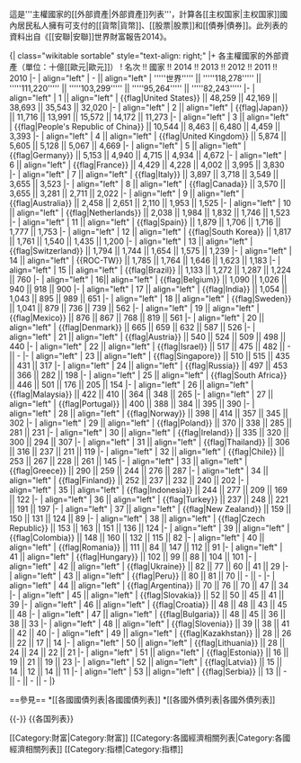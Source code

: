 這是'''主權國家的[[外部資產|外部資產]]列表'''，計算各[[主权国家|主权国家]]國內居民私人擁有可支付的[[貨幣|貨幣]]、[[股票|股票]]和[[債券|債券]]。此列表的資料出自《[[安聯|安聯]]世界財富報告2014》。
 

{| class="wikitable sortable" style="text-align: right;"
|+ 各主權國家的外部資產（單位：十億[[歐元|歐元]]）
! 名次 !! 國家 !!  2014 !! 2013 !! 2012 !! 2011 !! 2010
|-
| align="left" | - || align="left" | '''''世界''''' || '''''118,278''''' || '''''111,220''''' || '''''103,299''''' || '''''95,264''''' || '''''82,243'''''
|-
| align="left" | 1 || align="left" | {{flag|United States}} || 48,259 || 42,169 || 38,693 || 35,543 || 32,020
|-
| align="left" | 2 || align="left" | {{flag|Japan}} || 11,716 || 13,991 || 15,572 || 14,172 || 11,273
|-
| align="left" | 3 || align="left" | {{flag|People's Republic of China}} || 10,544 || 8,463 || 6,480 || 4,459 || 3,393
|-
| align="left" | 4 || align="left" | {{flag|United Kingdom}} || 5,874 || 5,605 || 5,128 || 5,067 || 4,669
|-
| align="left" | 5 || align="left" | {{flag|Germany}} || 5,153 || 4,940 || 4,715 || 4,934 || 4,672
|-
| align="left" | 6 || align="left" | {{flag|France}} || 4,429 || 4,228 || 4,002 || 3,995 || 3,830
|-
| align="left" | 7 || align="left" | {{flag|Italy}} || 3,897 || 3,718 || 3,549 || 3,655 || 3,523
|-
| align="left" | 8 || align="left" | {{flag|Canada}} || 3,570 || 3,655 || 3,281 || 2,711 || 2,022
|-
| align="left" | 9 || align="left" | {{flag|Australia}} || 2,458 || 2,651 || 2,110 || 1,953 || 1,525
|-
| align="left" | 10 || align="left" | {{flag|Netherlands}} || 2,038 || 1,984 || 1,832 || 1,746 || 1,523
|-
| align="left" | 11 || align="left" | {{flag|Spain}} || 1,879 || 1,706 || 1,716 || 1,777 || 1,753
|-
| align="left" | 12 || align="left" | {{flag|South Korea}} || 1,817 || 1,761 || 1,540 || 1,435 || 1,200
|-
| align="left" | 13 || align="left" | {{flag|Switzerland}} || 1,794 || 1,744 || 1,654 || 1,575 || 1,239
|-
| align="left" | 14 || align="left" | <!-- {{flag|Republic of China}} -->{{ROC-TW}} || 1,785 || 1,764 || 1,646 || 1,623 || 1,183
|-
| align="left" | 15 || align="left" | {{flag|Brazil}} || 1,133 || 1,272 || 1,287 || 1,224 || 760
|-
| align="left" | 16|| align="left" | {{flag|Belgium}} || 1,090 || 1,026 || 940 || 918 || 900
|-
| align="left" | 17 || align="left" | {{flag|India}} || 1,054 || 1,043 || 895 || 989 || 651
|-
| align="left" | 18 || align="left" | {{flag|Sweden}} || 1,041 || 879 || 736 || 739 || 562
|-
| align="left" | 19 || align="left" | {{flag|Mexico}} || 876 || 867 || 768 || 819 || 561
|-
| align="left" | 20 || align="left" | {{flag|Denmark}} || 665 || 659 || 632 || 587 || 526
|-
| align="left" | 21 || align="left" | {{flag|Austria}} || 540 || 524 || 509 || 498 || 440
|-
| align="left" | 22 || align="left" | {{flag|Israel}} || 517 || 475 || 482 || - || -
|-
| align="left" | 23 || align="left" | {{flag|Singapore}} || 510 || 515 || 435 || 431 || 317
|-
| align="left" | 24 || align="left" | {{flag|Russia}} || 497 || 453 || 366 || 282 || 198
|-
| align="left" | 25 || align="left" | {{flag|South Africa}} || 446 || 501 || 176 || 205 || 154
|-
| align="left" | 26 || align="left" | {{flag|Malaysia}} || 422 || 410 || 364 || 348 || 265
|-
| align="left" | 27 || align="left" | {{flag|Portugal}} || 400 || 388 || 384 || 395 || 390
|-
| align="left" | 28 || align="left" | {{flag|Norway}} || 398 || 414 || 357 || 345 || 302
|-
| align="left" | 29 || align="left" | {{flag|Poland}} || 370 || 338 || 285 || 281 || 231
|-
| align="left" | 30 || align="left" | {{flag|Ireland}} || 335 || 320 || 300 || 294 || 307
|-
| align="left" | 31 || align="left" | {{flag|Thailand}} || 306 || 316 || 237 || 211 || 119
|-
| align="left" | 32 || align="left" | {{flag|Chile}} || 253 || 267 || 228 || 261 || 145
|-
| align="left" | 33 || align="left" | {{flag|Greece}} || 290 || 259 || 244 || 276 || 287
|-
| align="left" | 34 || align="left" | {{flag|Finland}} || 252 || 237 || 232 || 240 || 202
|-
| align="left" | 35 || align="left" | {{flag|Indonesia}} || 244 || 277 || 209 || 169 || 122
|-
| align="left" | 36 || align="left" | {{flag|Turkey}} || 237 || 248 || 221 || 191 || 197
|-
| align="left" | 37 || align="left" | {{flag|New Zealand}} || 159 || 150 || 131 || 124 || 89
|-
| align="left" | 38 || align="left" | {{flag|Czech Republic}} || 153 || 163 || 151 || 136 || 124
|-
| align="left" | 39 || align="left" | {{flag|Colombia}} || 148 || 160 || 132 || 115 || 82
|-
| align="left" | 40 || align="left" | {{flag|Romania}} || 111 || 84 || 147 || 112 || 91
|-
| align="left" | 41 || align="left" | {{flag|Hungary}} || 102 || 99 || 88 || 104 || 101
|-
| align="left" | 42 || align="left" | {{flag|Ukraine}} || 82 || 77 || 60 || 41 || 29
|-
| align="left" | 43 || align="left" | {{flag|Peru}} || 80 || 81 || 70 || - || -
|-
| align="left" | 44 || align="left" | {{flag|Argentina}} || 70 || 76 || 70 || 47 || 34
|-
| align="left" | 45 || align="left" | {{flag|Slovakia}} || 52 || 50 || 45 || 41 || 39
|-
| align="left" | 46 || align="left" | {{flag|Croatia}} || 48 || 48 || 43 || 45 || 48
|-
| align="left" | 47 || align="left" | {{flag|Bulgaria}} || 48 || 45 || 36 || 38 || 33
|-
| align="left" | 48 || align="left" | {{flag|Slovenia}} || 39 || 38 || 41 || 42 || 40
|-
| align="left" | 49 || align="left" | {{flag|Kazakhstan}} || 28 || 26 || 22 || 17 || 14
|-
| align="left" | 50 || align="left" | {{flag|Lithuania}} || 28 || 24 || 24 || 22 || 21
|-
| align="left" | 51 || align="left" | {{flag|Estonia}} || 16 || 19 || 21 || 19 || 23
|-
| align="left" | 52 || align="left" | {{flag|Latvia}} || 15 || 14 || 12 || 14 || 11
|-
| align="left" | 53 || align="left" | {{flag|Serbia}} || 13 || - || - || - || -
|}

==參見==
*[[各國國債列表|各國國債列表]]
*[[各國外債列表|各國外債列表]]

{{-}}
{{各国列表}}

[[Category:財富|Category:財富]]
[[Category:各國經濟相關列表|Category:各國經濟相關列表]]
[[Category:指標|Category:指標]]